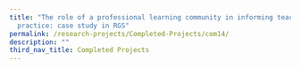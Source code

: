 ```yaml
---
title: "The role of a professional learning community in informing teacher
  practice: case study in RGS"
permalink: /research-projects/Completed-Projects/com14/
description: ""
third_nav_title: Completed Projects
---
```

